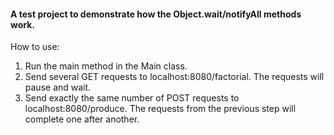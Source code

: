#### A test project to demonstrate how the Object.wait/notifyAll methods work.

How to use:
1. Run the main method in the Main class.
2. Send several GET requests to localhost:8080/factorial. The requests will pause and wait.
3. Send exactly the same number of POST requests to localhost:8080/produce. The requests from the previous step will complete one after another.